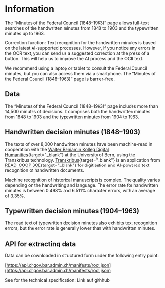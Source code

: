 # Information

The “Minutes of the Federal Council (1848–1963)” page allows full-text searches of the handwritten minutes from 1848 to 1903 and the typewritten minutes up to 1963. 

Correction function:
Text recognition for the handwritten minutes is based on the latest AI-supported processes. However, if you notice any errors in the OCR text, you can send us a suggested correction at the press of a button. This will help us to improve the AI process and the OCR text.

We recommend using a laptop or tablet to consult the Federal Council minutes, but you can also access them via a smartphone. The “Minutes of the Federal Council (1848–1963)” page is barrier-free.

## Data

The “Minutes of the Federal Council (1848–1963)” page includes more than 14,500 minutes of decisions. It comprises both the handwritten minutes from 1848 to 1903 and the typewritten minutes from 1904 to 1963.

## Handwritten decision minutes (1848–1903)

The texts of over 8,000 handwritten minutes have been machine-read in cooperation with the [Walter Benjamin Kolleg Digital Humanities](https://www.dh.unibe.ch/index_ger.html){target="_blank"} at the University of Bern, using the Transkribus technology. [Transkribus](https://readcoop.eu/de/transkribus/){target="_blank"} is an application from [READ-COOP SCE](https://readcoop.eu/de/){target="_blank"} for digitisation and AI-powered text recognition of handwritten documents.

Machine recognition of historical manuscripts is complex. The quality varies depending on the handwriting and language. The error rate for handwritten minutes is between 0.498% and 6.511% character errors, with an average of 3.35%.

## Typewritten decision minutes (1904–1963)

The read text of typewritten decision minutes also exhibits text recognition errors, but the error rate is generally lower than with handwritten minutes.

## API for extracting data

Data can be downloaded in structured form under the following entry point:

[https://api.chgov.bar.admin.ch/manifests/root.json](https://api.chgov.bar.admin.ch/manifests/root.json)

See for the technical specification: Link auf githhub

